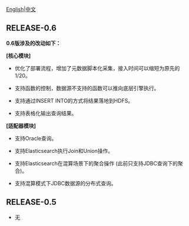 [English](../../about/release-notes.md)|[中文](./release-notes.md)

## **RELEASE-0.6**

**0.6版涉及的改动如下：**

**[核心模块]**

- 优化了部署流程，增加了元数据脚本化采集，接入时间可以缩短为原先的1/20。

- 支持函数的控制，数据源不支持的函数可以推向底层引擎执行。

- 支持通过INSERT INTO的方式将结果落地到HDFS。

- 支持表格化输出查询结果。

**[适配器模块]**

- 支持Oracle查询。

- 支持Elasticsearch执行Join和Union操作。

- 支持Elasticsearch在混算场景下的聚合操作 (此前只支持JDBC查询下的聚合)。

- 支持混算模式下JDBC数据源的分布式查询。

## **RELEASE-0.5**
- 无